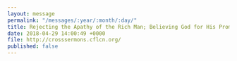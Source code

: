 ```yaml
---
layout: message
permalink: "/messages/:year/:month/:day/"
title: Rejecting the Apathy of the Rich Man; Believing God for His Promises
date: 2018-04-29 14:00:49 +0000
file: http://crosssermons.cflcn.org/
published: false
---
```

